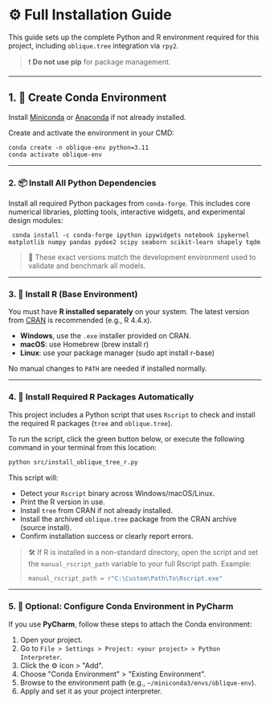 # ⚙️ Full Installation Guide

This guide sets up the complete Python and R environment required for this project, including `oblique.tree` integration via `rpy2`.

> ❗ **Do not use pip** for package management.

---

## 1. 🧱 Create Conda Environment

Install [Miniconda](https://docs.conda.io/en/latest/miniconda.html) or [Anaconda](https://www.anaconda.com/products/distribution) if not already installed.

Create and activate the environment in your CMD:

```text
conda create -n oblique-env python=3.11
conda activate oblique-env
```

---

### 2. 📦 Install All Python Dependencies

Install all required Python packages from `conda-forge`. This includes core numerical libraries, plotting tools, interactive widgets, and experimental design modules:

```text
 conda install -c conda-forge ipython ipywidgets notebook ipykernel matplotlib numpy pandas pydoe2 scipy seaborn scikit-learn shapely tqdm
```

> 🧪 These exact versions match the development environment used to validate and benchmark all models.

---

### 3. 📐 Install R (Base Environment)

You must have **R installed separately** on your system. The latest version from [CRAN](https://cran.r-project.org/) is recommended (e.g., R 4.4.x).

- **Windows**, use the `.exe` installer provided on CRAN.
- **macOS**: use Homebrew (brew install r)
- **Linux**: use your package manager (sudo apt install r-base)

No manual changes to `PATH` are needed if installed normally.

---

### 4. 📜 Install Required R Packages Automatically

This project includes a Python script that uses `Rscript` to check and install the required R packages (`tree` and `oblique.tree`). 

To run the script, click the green button below, or execute the following command in your terminal from this location:

```bash
python src/install_oblique_tree_r.py
```

This script will:

- Detect your `Rscript` binary across Windows/macOS/Linux.
- Print the R version in use.
- Install `tree` from CRAN if not already installed.
- Install the archived `oblique.tree` package from the CRAN archive (source install).
- Confirm installation success or clearly report errors.

> 🛠 If R is installed in a non-standard directory, open the script and set the `manual_rscript_path` variable to your full Rscript path. Example:
>
> ```python
> manual_rscript_path = r"C:\Custom\Path\To\Rscript.exe"
> ```

---

### 5. 🧠 Optional: Configure Conda Environment in PyCharm

If you use **PyCharm**, follow these steps to attach the Conda environment:

1. Open your project.
2. Go to `File > Settings > Project: <your project> > Python Interpreter`.
3. Click the ⚙️ icon > "Add".
4. Choose "Conda Environment" > "Existing Environment".
5. Browse to the environment path (e.g., `~/miniconda3/envs/oblique-env`).
6. Apply and set it as your project interpreter.
